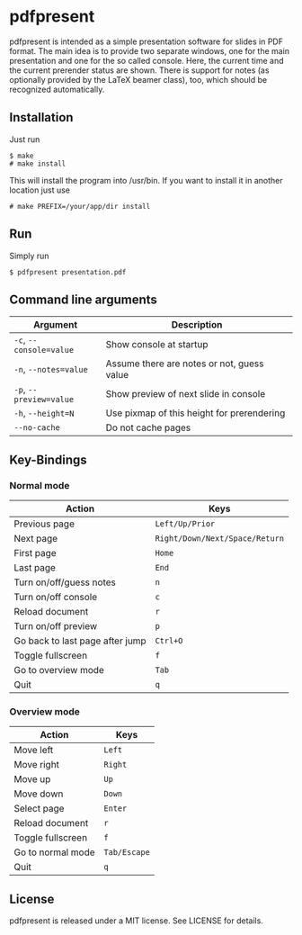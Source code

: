 # pdfpresent #

pdfpresent is intended as a simple presentation software for slides in PDF format.
The main idea is to provide two separate windows, one for the main presentation and one
for the so called console. Here, the current time and the current prerender status are shown.
There is support for notes (as optionally provided by the LaTeX beamer
class), too, which
should be recognized automatically.

## Installation ##

Just run

    $ make
    # make install

This will install the program into /usr/bin. If you want to install
it in another location just use
    
    # make PREFIX=/your/app/dir install

## Run ##
Simply run

    $ pdfpresent presentation.pdf

## Command line arguments ##
| Argument | Description |
| --- | --- |
| `-c`, `--console=value` | Show console at startup |
| `-n`, `--notes=value` | Assume there are notes or not, guess value |
| `-p`, `--preview=value` | Show preview of next slide in console |
| `-h`, `--height=N` | Use pixmap of this height for prerendering |
| `--no-cache` | Do not cache pages |

## Key-Bindings ##

### Normal mode ###

| Action | Keys |
| --- | --- |
| Previous page | `Left/Up/Prior` |
| Next page | `Right/Down/Next/Space/Return` |
| First page | `Home` |
| Last page | `End` |
| Turn on/off/guess notes | `n` |
| Turn on/off console | `c` |
| Reload document | `r` |
| Turn on/off preview | `p` |
| Go back to last page after jump | `Ctrl+O` |
| Toggle fullscreen | `f` |
| Go to overview mode | `Tab` |
| Quit | `q` |

### Overview mode ###

| Action | Keys |
| --- | --- |
| Move left | `Left` |
| Move right | `Right` |
| Move up | `Up` |
| Move down | `Down` |
| Select page | `Enter` |
| Reload document | `r` |
| Toggle fullscreen | `f` |
| Go to normal mode | `Tab/Escape` |
| Quit | `q` |

## License ##

pdfpresent is released under a MIT license. See LICENSE for details.
